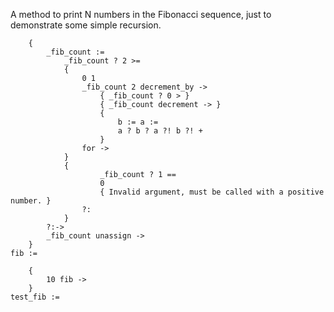 A method to print N numbers in the Fibonacci sequence, just to demonstrate some
simple recursion.
```
	{
		_fib_count :=
			_fib_count ? 2 >=
			{
				0 1
				_fib_count 2 decrement_by ->
					{ _fib_count ? 0 > }
					{ _fib_count decrement -> }
					{
						b := a :=
						a ? b ? a ?! b ?! +
					}
				for ->
			}
			{
					_fib_count ? 1 ==
					0
					{ Invalid argument, must be called with a positive number. }
				?:
			}
		?:->
		_fib_count unassign ->
	}
fib :=

	{
		10 fib ->
	}
test_fib :=
```
